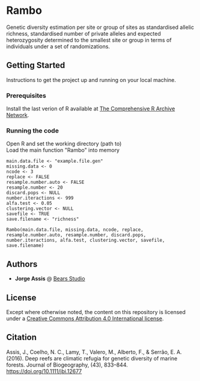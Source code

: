# Rambo

Genetic diversity estimation per site or group of sites as standardised allelic richness, standardised number of private alleles and expected heterozygosity determined to the smallest site or group in terms of individuals under a set of randomizations.

## Getting Started

Instructions to get the project up and running on your local machine.

### Prerequisites

Install the last verion of R available at [The Comprehensive R Archive Network](https://cran.r-project.org/).

### Running the code

Open R and set the working directory (path to) <br>
Load the main function "Rambo" into memory <br>

```
main.data.file <- "example.file.gen"
missing.data <- 0 
ncode <- 3
replace <- FALSE 
resample.number.auto <- FALSE
resample.number <- 20
discard.pops <- NULL 
number.iteractions <- 999 
alfa.test <- 0.05 
clustering.vector <- NULL 
savefile <- TRUE
save.filename <- "richness" 

Rambo(main.data.file, missing.data, ncode, replace, resample.number.auto, resample.number, discard.pops, number.iteractions, alfa.test, clustering.vector, savefile, save.filename)
```

## Authors

* **Jorge Assis** @ [Bears Studio](https://www.bears.studio)

## License

Except where otherwise noted, the content on this repository is licensed under a [Creative Commons Attribution 4.0 International license](https://creativecommons.org/licenses/by/4.0/).

## Citation

Assis, J., Coelho, N. C., Lamy, T., Valero, M., Alberto, F., & Serrão, E. A. (2016). Deep reefs are climatic refugia for genetic diversity of marine forests. Journal of Biogeography, (43), 833–844. https://doi.org/10.1111/jbi.12677

